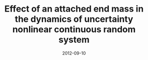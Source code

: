 ---
title: "Effect of an attached end mass in the dynamics of uncertainty nonlinear continuous random system"
authors: "A. Cunha Jr and R. Sampaio"
journal: "Mecánica Computacional"
year: "2012"
volume: "31"
number: 
pages: "2673-2683"
doi: "http://www.cimec.org.ar/ojs/index.php/mc/article/view/4214/4140"
pdf: "http://www.cimec.org.ar/ojs/index.php/mc/article/view/4214/4140"
arxiv: 
hal: "https://hal.archives-ouvertes.fr/hal-01438656"
image: "GraphicalAbstract_Paper_2012_MC.png"
layout: none
date: 2012-09-10
collection: publications
category: manuscripts
permalink: /publications/JournalPaper_2012_MC_v31_pp2673-2683
---